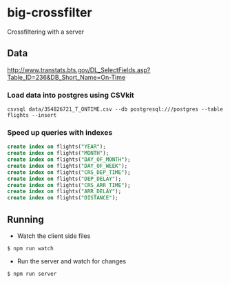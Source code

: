 # big-crossfilter

Crossfiltering with a server

## Data

http://www.transtats.bts.gov/DL_SelectFields.asp?Table_ID=236&DB_Short_Name=On-Time

### Load data into postgres using CSVkit

```
csvsql data/354826721_T_ONTIME.csv --db postgresql:///postgres --table flights --insert
```

### Speed up queries with indexes

```sql
create index on flights("YEAR");
create index on flights("MONTH");
create index on flights("DAY_OF_MONTH");
create index on flights("DAY_OF_WEEK");
create index on flights("CRS_DEP_TIME");
create index on flights("DEP_DELAY");
create index on flights("CRS_ARR_TIME");
create index on flights("ARR_DELAY");
create index on flights("DISTANCE");
```

## Running

* Watch the client side files
```
$ npm run watch
```

* Run the server and watch for changes
```
$ npm run server
```
